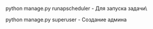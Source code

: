 python manage.py runapscheduler - Для запуска задачи\  

python manage.py superuser - Создание админа
